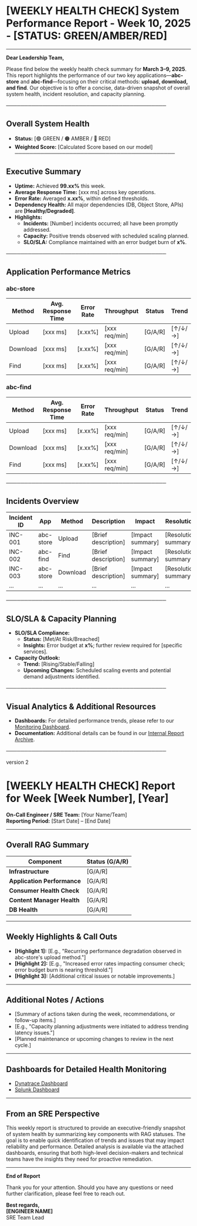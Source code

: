 # [WEEKLY HEALTH CHECK] System Performance Report - Week 10, 2025 - [STATUS: GREEN/AMBER/RED]

---

**Dear Leadership Team,**

Please find below the weekly health check summary for **March 3–9, 2025**. This report highlights the performance of our two key applications—**abc-store** and **abc-find**—focusing on their critical methods: **upload, download, and find**. Our objective is to offer a concise, data-driven snapshot of overall system health, incident resolution, and capacity planning.

────────────────────────────────────────────  
## Overall System Health  
- **Status:** [🟢 GREEN / 🟠 AMBER / 🔴 RED]  
- **Weighted Score:** [Calculated Score based on our model]  
────────────────────────────────────────────  

## Executive Summary
- **Uptime:** Achieved **99.xx%** this week.
- **Average Response Time:** [xxx ms] across key operations.
- **Error Rate:** Averaged **x.xx%**, within defined thresholds.
- **Dependency Health:** All major dependencies (DB, Object Store, APIs) are **[Healthy/Degraded]**.
- **Highlights:**
  - **Incidents:** [Number] incidents occurred; all have been promptly addressed.
  - **Capacity:** Positive trends observed with scheduled scaling planned.
  - **SLO/SLA:** Compliance maintained with an error budget burn of **x%**.
  
────────────────────────────────────────────  
## Application Performance Metrics

### abc-store
| **Method**  | **Avg. Response Time** | **Error Rate** | **Throughput** | **Status** | **Trend**  |
|-------------|------------------------|----------------|----------------|------------|------------|
| Upload      | [xxx ms]               | [x.xx%]       | [xxx req/min]  | [G/A/R]    | [↑/↓/→]   |
| Download    | [xxx ms]               | [x.xx%]       | [xxx req/min]  | [G/A/R]    | [↑/↓/→]   |
| Find        | [xxx ms]               | [x.xx%]       | [xxx req/min]  | [G/A/R]    | [↑/↓/→]   |

### abc-find
| **Method**  | **Avg. Response Time** | **Error Rate** | **Throughput** | **Status** | **Trend**  |
|-------------|------------------------|----------------|----------------|------------|------------|
| Upload      | [xxx ms]               | [x.xx%]       | [xxx req/min]  | [G/A/R]    | [↑/↓/→]   |
| Download    | [xxx ms]               | [x.xx%]       | [xxx req/min]  | [G/A/R]    | [↑/↓/→]   |
| Find        | [xxx ms]               | [x.xx%]       | [xxx req/min]  | [G/A/R]    | [↑/↓/→]   |

────────────────────────────────────────────  
## Incidents Overview

| **Incident ID** | **App**    | **Method** | **Description**           | **Impact**         | **Resolution**         | **MTTR**   |
|-----------------|------------|------------|---------------------------|--------------------|------------------------|------------|
| INC-001         | abc-store  | Upload     | [Brief description]       | [Impact summary]   | [Resolution summary]   | [Time]     |
| INC-002         | abc-find   | Find       | [Brief description]       | [Impact summary]   | [Resolution summary]   | [Time]     |
| INC-003         | abc-store  | Download   | [Brief description]       | [Impact summary]   | [Resolution summary]   | [Time]     |
| ...             | ...        | ...        | ...                       | ...                | ...                    | ...        |

────────────────────────────────────────────  
## SLO/SLA & Capacity Planning
- **SLO/SLA Compliance:**  
  - **Status:** [Met/At Risk/Breached]  
  - **Insights:** Error budget at **x%**; further review required for [specific services].
- **Capacity Outlook:**  
  - **Trend:** [Rising/Stable/Falling]  
  - **Upcoming Changes:** Scheduled scaling events and potential demand adjustments identified.

────────────────────────────────────────────  
## Visual Analytics & Additional Resources
- **Dashboards:** For detailed performance trends, please refer to our [Monitoring Dashboard](LINK).
- **Documentation:** Additional details can be found in our [Internal Report Archive](LINK).

────────────────────────────────────────────  




version 2

# [WEEKLY HEALTH CHECK] Report for Week [Week Number], [Year]

**On-Call Engineer / SRE Team:** [Your Name/Team]  
**Reporting Period:** [Start Date] – [End Date]

---

## Overall RAG Summary

| **Component**                | **Status (G/A/R)** |
|------------------------------|--------------------|
| **Infrastructure**           | [G/A/R]            |
| **Application Performance**  | [G/A/R]            |
| **Consumer Health Check**    | [G/A/R]            |
| **Content Manager Health**   | [G/A/R]            |
| **DB Health**                | [G/A/R]            |

---

## Weekly Highlights & Call Outs

- **[Highlight 1]:** [E.g., "Recurring performance degradation observed in abc-store's upload method."]
- **[Highlight 2]:** [E.g., "Increased error rates impacting consumer check; error budget burn is nearing threshold."]
- **[Highlight 3]:** [Additional critical issues or notable improvements.]

---

## Additional Notes / Actions

- [Summary of actions taken during the week, recommendations, or follow-up items.]
- [E.g., "Capacity planning adjustments were initiated to address trending latency issues."]
- [Planned maintenance or upcoming changes to review in the next cycle.]

---

## Dashboards for Detailed Health Monitoring

- [Dynatrace Dashboard](https://www.dynatrace.com/)
- [Splunk Dashboard](https://www.splunk.com/)

---

## From an SRE Perspective

This weekly report is structured to provide an executive-friendly snapshot of system health by summarizing key components with RAG statuses. The goal is to enable quick identification of trends and issues that may impact reliability and performance. Detailed analysis is available via the attached dashboards, ensuring that both high-level decision-makers and technical teams have the insights they need for proactive remediation.

---

**End of Report**

Thank you for your attention. Should you have any questions or need further clarification, please feel free to reach out.

**Best regards,**  
**[ENGINEER NAME]**  
SRE Team Lead
